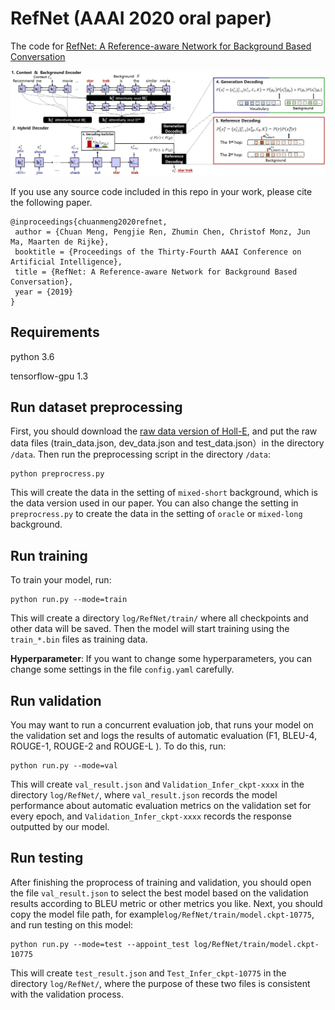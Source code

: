 # RefNet (AAAI 2020 oral paper)
The code for [
RefNet: A Reference-aware Network for Background Based Conversation](https://arxiv.org/abs/1908.06449)

![image](https://github.com/ChuanMeng/RefNet/blob/master/model.jpg)

If you use any source code included in this repo in your work, please cite the following paper.
```
@inproceedings{chuanmeng2020refnet,
 author = {Chuan Meng, Pengjie Ren, Zhumin Chen, Christof Monz, Jun Ma, Maarten de Rijke},
 booktitle = {Proceedings of the Thirty-Fourth AAAI Conference on Artificial Intelligence},
 title = {RefNet: A Reference-aware Network for Background Based Conversation},
 year = {2019}
}
```
## Requirements 
python 3.6

tensorflow-gpu 1.3

## Run dataset preprocessing
First, you should download the [raw data version of Holl-E](https://github.com/nikitacs16/Holl-E), and put the raw data files (train_data.json, dev_data.json and test_data.json）in the directory `/data`.
Then run the preprocessing script in the directory `/data`:
```
python preprocress.py
```
This will create the data in the setting of `mixed-short` background, which is the data version used in our paper. You can also change the setting in `preprocress.py` to create the data in the setting of `oracle` or `mixed-long` background.

## Run training
To train your model, run:

```
python run.py --mode=train
```

This will create a directory `log/RefNet/train/` where all checkpoints and other data will be saved. Then the model will start training using the `train_*.bin` files as training data.

**Hyperparameter**: If you want to change some hyperparameters, you can change some settings in the file `config.yaml` carefully. 

## Run validation
You may want to run a concurrent evaluation job, that runs your model on the validation set and logs the results of automatic evaluation (F1, BLEU-4, ROUGE-1, ROUGE-2 and ROUGE-L ). To do this, run:

```
python run.py --mode=val
```
This will create `val_result.json` and `Validation_Infer_ckpt-xxxx` in the directory `log/RefNet/`, where `val_result.json` records the model performance about automatic evaluation metrics on the validation set for every epoch, and `Validation_Infer_ckpt-xxxx` records the response outputted by our model.


## Run testing
After finishing the proprocess of training and validation, you should open the file `val_result.json` to select the best model based on the validation results according to BLEU metric or other metrics you like. Next, you should copy the model file path, for example`log/RefNet/train/model.ckpt-10775`, and run testing on this model:

```
python run.py --mode=test --appoint_test log/RefNet/train/model.ckpt-10775
```
This will create `test_result.json` and `Test_Infer_ckpt-10775` in the directory `log/RefNet/`, where the purpose of these two files is consistent with the validation process.


